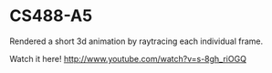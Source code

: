CS488-A5
========

Rendered a short 3d animation by raytracing each individual frame.

Watch it here!
http://www.youtube.com/watch?v=s-8gh_riOGQ
